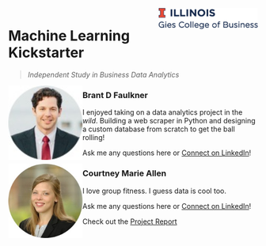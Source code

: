 
<img src="img/gies.png" align="right" width="200"/>

# Machine Learning Kickstarter
> _Independent Study in Business Data Analytics_


<img src="img/brant.jpg" align="left" width="150"/>

### Brant D Faulkner


I enjoyed taking on a data analytics project in the _wild_. Building a web scraper in Python and designing a custom database from scratch to get the ball rolling!

Ask me any questions here or [Connect on LinkedIn](https://www.linkedin.com/in/brantdfaulkner/)!

<img src="img/courtney.jpg" align="left" width="150"/>

### Courtney Marie Allen

I love group fitness. I guess data is cool too.

Ask me any questions here or [Connect on LinkedIn](https://www.linkedin.com/in/courtneymarieallen/)!

Check out the [Project Report](https://brantdfaulkner.github.io/Machine_Learning_Kickstarter/)
